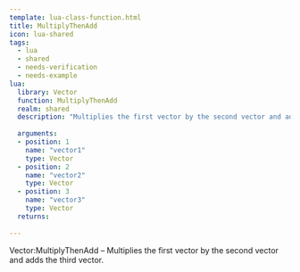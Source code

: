 ```yaml
---
template: lua-class-function.html
title: MultiplyThenAdd
icon: lua-shared
tags:
  - lua
  - shared
  - needs-verification
  - needs-example
lua:
  library: Vector
  function: MultiplyThenAdd
  realm: shared
  description: "Multiplies the first vector by the second vector and adds the third vector."
  
  arguments:
  - position: 1
    name: "vector1"
    type: Vector
  - position: 2
    name: "vector2"
    type: Vector
  - position: 3
    name: "vector3"
    type: Vector
  returns:
    
---
```


<div class="lua__search__keywords">
Vector:MultiplyThenAdd &#x2013; Multiplies the first vector by the second vector and adds the third vector.
</div>

